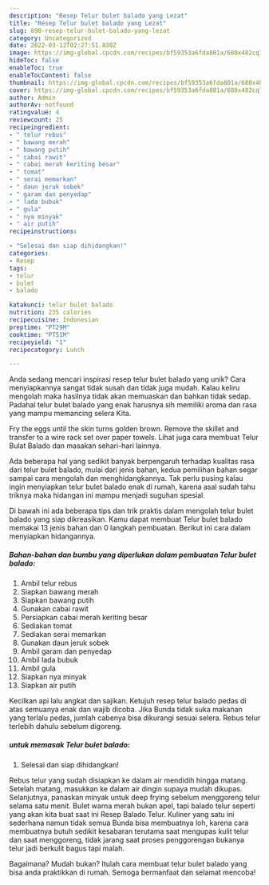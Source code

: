 ```yaml
---
description: "Resep Telur bulet balado yang Lezat"
title: "Resep Telur bulet balado yang Lezat"
slug: 890-resep-telur-bulet-balado-yang-lezat
category: Uncategorized
date: 2022-03-12T02:27:51.830Z
image: https://img-global.cpcdn.com/recipes/bf59353a6fda801a/680x482cq70/telur-bulet-balado-foto-resep-utama.jpg
hideToc: false
enableToc: true
enableTocContent: false
thumbnail: https://img-global.cpcdn.com/recipes/bf59353a6fda801a/680x482cq70/telur-bulet-balado-foto-resep-utama.jpg
cover: https://img-global.cpcdn.com/recipes/bf59353a6fda801a/680x482cq70/telur-bulet-balado-foto-resep-utama.jpg
author: Admin
authorAv: notfound
ratingvalue: 4
reviewcount: 25
recipeingredient:
- " telur rebus"
- " bawang merah"
- " bawang putih"
- " cabai rawit"
- " cabai merah keriting besar"
- " tomat"
- " serai memarkan"
- " daun jeruk sobek"
- " garam dan penyedap"
- " lada bubuk"
- " gula"
- " nya minyak"
- " air putih"
recipeinstructions:

- "Selesai dan siap dihidangkan!"
categories:
- Resep
tags:
- telur
- bulet
- balado

katakunci: telur bulet balado 
nutrition: 235 calories
recipecuisine: Indonesian
preptime: "PT29M"
cooktime: "PT51M"
recipeyield: "1"
recipecategory: Lunch

---
```





Anda sedang mencari inspirasi resep telur bulet balado yang unik? Cara menyiapkannya sangat tidak susah dan tidak juga mudah. Kalau keliru mengolah maka hasilnya tidak akan memuaskan dan bahkan tidak sedap. Padahal telur bulet balado yang enak harusnya sih memiliki aroma dan rasa yang mampu memancing selera Kita.





Fry the eggs until the skin turns golden brown. Remove the skillet and transfer to a wire rack set over paper towels. Lihat juga cara membuat Telur Bulat Balado dan masakan sehari-hari lainnya.

Ada beberapa hal yang sedikit banyak berpengaruh terhadap kualitas rasa dari telur bulet balado, mulai dari jenis bahan, kedua pemilihan bahan segar sampai cara mengolah dan menghidangkannya. Tak perlu pusing kalau ingin menyiapkan telur bulet balado enak di rumah, karena asal sudah tahu triknya maka hidangan ini mampu menjadi suguhan spesial.






Di bawah ini ada beberapa tips dan trik praktis dalam mengolah telur bulet balado yang siap dikreasikan. Kamu dapat membuat Telur bulet balado memakai 13 jenis bahan dan 0 langkah pembuatan. Berikut ini cara dalam menyiapkan hidangannya.

<!--inarticleads1-->

##### Bahan-bahan dan bumbu yang diperlukan dalam pembuatan Telur bulet balado:

1. Ambil  telur rebus
1. Siapkan  bawang merah
1. Siapkan  bawang putih
1. Gunakan  cabai rawit
1. Persiapkan  cabai merah keriting besar
1. Sediakan  tomat
1. Sediakan  serai memarkan
1. Gunakan  daun jeruk sobek
1. Ambil  garam dan penyedap
1. Ambil  lada bubuk
1. Ambil  gula
1. Siapkan  nya minyak
1. Siapkan  air putih


Kecilkan api lalu angkat dan sajikan. Ketujuh resep telur balado pedas di atas semuanya enak dan wajib dicoba. Jika Bunda tidak suka makanan yang terlalu pedas, jumlah cabenya bisa dikurangi sesuai selera. Rebus telur terlebih dahulu sebelum digoreng. 

<!--inarticleads2-->

#####  untuk memasak Telur bulet balado:


1. Selesai dan siap dihidangkan!

Rebus telur yang sudah disiapkan ke dalam air mendidih hingga matang. Setelah matang, masukkan ke dalam air dingin supaya mudah dikupas. Selanjutnya, panaskan minyak untuk deep frying sebelum menggoreng telur selama satu menit. Bulet warna merah bukan apel, tapi balado telur seperti yang akan kita buat saat ini Resep Balado Telur. Kuliner yang satu ini sederhana namun tidak semua Bunda bisa membuatnya loh, karena cara membuatnya butuh sedikit kesabaran terutama saat mengupas kulit telur dan saat menggoreng, tidak jarang saat proses penggorengan bukanya telur jadi berkulit bagus tapi malah. 

Bagaimana? Mudah bukan? Itulah cara membuat telur bulet balado yang bisa anda praktikkan di rumah. Semoga bermanfaat dan selamat mencoba!
